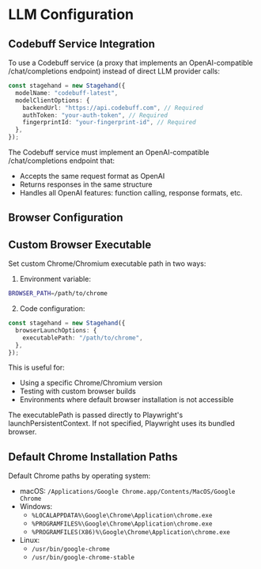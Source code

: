 # LLM Configuration

## Codebuff Service Integration

To use a Codebuff service (a proxy that implements an OpenAI-compatible /chat/completions endpoint) instead of direct LLM provider calls:

```typescript
const stagehand = new Stagehand({
  modelName: "codebuff-latest",
  modelClientOptions: {
    backendUrl: "https://api.codebuff.com", // Required
    authToken: "your-auth-token", // Required
    fingerprintId: "your-fingerprint-id", // Required
  },
});
```

The Codebuff service must implement an OpenAI-compatible /chat/completions endpoint that:

- Accepts the same request format as OpenAI
- Returns responses in the same structure
- Handles all OpenAI features: function calling, response formats, etc.

## Browser Configuration

## Custom Browser Executable

Set custom Chrome/Chromium executable path in two ways:

1. Environment variable:

```bash
BROWSER_PATH=/path/to/chrome
```

2. Code configuration:

```typescript
const stagehand = new Stagehand({
  browserLaunchOptions: {
    executablePath: "/path/to/chrome",
  },
});
```

This is useful for:

- Using a specific Chrome/Chromium version
- Testing with custom browser builds
- Environments where default browser installation is not accessible

The executablePath is passed directly to Playwright's launchPersistentContext. If not specified, Playwright uses its bundled browser.

## Default Chrome Installation Paths

Default Chrome paths by operating system:

- macOS: `/Applications/Google Chrome.app/Contents/MacOS/Google Chrome`
- Windows:
  - `%LOCALAPPDATA%\Google\Chrome\Application\chrome.exe`
  - `%PROGRAMFILES%\Google\Chrome\Application\chrome.exe`
  - `%PROGRAMFILES(X86)%\Google\Chrome\Application\chrome.exe`
- Linux:
  - `/usr/bin/google-chrome`
  - `/usr/bin/google-chrome-stable`

